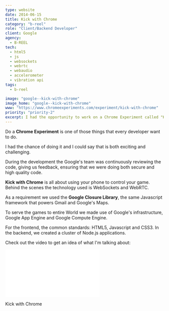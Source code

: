 ```yaml
---
type: website
date: 2014-06-15
title: Kick with Chrome
category: "b-reel"
role: "Client/Backend Developer"
client: Google
agency:
  - B-REEL
tech:
  - html5
  - js
  - websockets
  - webrtc
  - webaudio
  - accelerometer
  - vibration api
tags:
  - b-reel

image: "google--kick-with-chrome"
image_home: "google--kick-with-chrome"
www: "https://www.chromeexperiments.com/experiment/kick-with-chrome"
priority: "priority-2"
excerpt: I had the opportunity to work on a Chrome Experiment called "Kick with Chrome," where users can control games using their phones. The project was a collaboration with the Google team, who provided code reviews and feedback for secure and high-quality code. Technologies like WebSockets, WebRTC, Google Closure Library, Google App Engine, and Compute Engine were utilized to create a global gaming experience. The frontend was built with HTML5, JavaScript, and CSS3, while the backend consisted of a cluster of Node.js applications.
---
```


Do a **Chrome Experiment** is one of those things that every developer want to do.

I had the chance of doing it and I could say that is both exciting and challenging.

During the development the Google's team was continuously reviewing the code, giving us feedback, ensuring that we were doing both secure and high quality code.

**Kick with Chrome** is all about using your phone to control your game.
Behind the scenes the technology used is WebSockets and WebRTC.

As a requirement we used the **Google Closure Library**, the same Javascript framework that powers Gmail and Google's Maps.

To serve the games to entire World we made use of Google's infrastructure, Google App Engine and Google Compute Engine.

For the frontend, the common standards: HTML5, Javascript and CSS3.
In the backend, we created a cluster of Node.js applications.

Check out the video to get an idea of what I'm talking about:

<div class="video-wrapper">
<iframe src="//www.youtube.com/embed/8M2oHHEKCEg?rel=0&amp;showinfo=0&amp;vq=hd1080" frameborder="0" allowfullscreen></iframe>
</div>

Kick with Chrome
